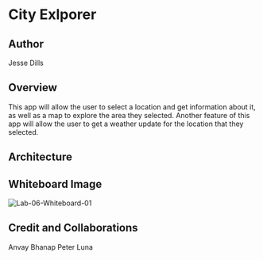 # City Exlporer

## Author

Jesse Dills

## Overview

This app will allow the user to select a location and get information about it, as well as a map to explore the area they selected. Another feature of this app will allow the user to get a weather update for the location that they selected.

## Architecture

## Whiteboard Image
![Lab-06-Whiteboard-01](https://user-images.githubusercontent.com/83074494/126251249-48366eaf-d86a-4de3-a43c-8a4de83c8457.jpg)


## Credit and Collaborations

Anvay Bhanap
Peter Luna


